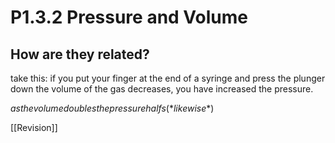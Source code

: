 # P1.3.2 Pressure and Volume
## How are they related? 
take this: if you put your finger at the end of a syringe and press the plunger down the volume of the gas decreases, you have increased the pressure.

$as the volume doubles the pressure halfs (*like wise*)$

[[Revision]]